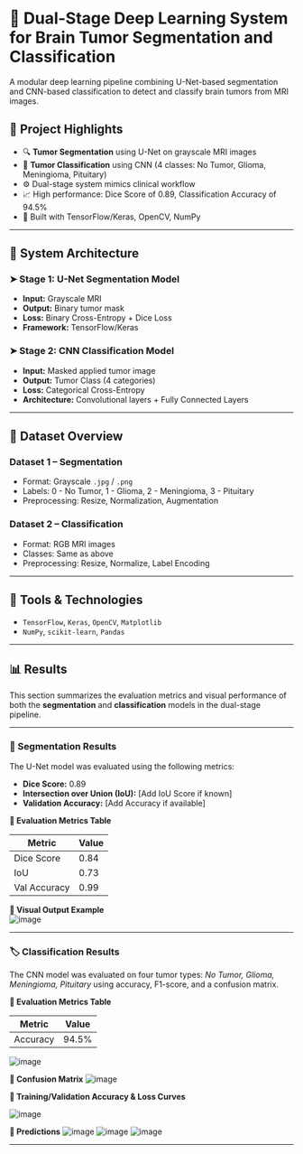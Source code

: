 # 🧠 Dual-Stage Deep Learning System for Brain Tumor Segmentation and Classification

A modular deep learning pipeline combining U-Net-based segmentation and CNN-based classification to detect and classify brain tumors from MRI images.


## 📌 Project Highlights

- 🔍 **Tumor Segmentation** using U-Net on grayscale MRI images  
- 🧠 **Tumor Classification** using CNN (4 classes: No Tumor, Glioma, Meningioma, Pituitary)  
- ⚙️ Dual-stage system mimics clinical workflow  
- 📈 High performance: Dice Score of 0.89, Classification Accuracy of 94.5%  
- 🧪 Built with TensorFlow/Keras, OpenCV, NumPy  

---
## 🔬 System Architecture

### ➤ Stage 1: U-Net Segmentation Model

- **Input:** Grayscale MRI
- **Output:** Binary tumor mask
- **Loss:** Binary Cross-Entropy + Dice Loss  
- **Framework:** TensorFlow/Keras

### ➤ Stage 2: CNN Classification Model

- **Input:** Masked applied tumor image
- **Output:** Tumor Class (4 categories)
- **Loss:** Categorical Cross-Entropy  
- **Architecture:** Convolutional layers + Fully Connected Layers

---

## 🧪 Dataset Overview

### Dataset 1 – Segmentation

- Format: Grayscale `.jpg` / `.png`
- Labels: 0 - No Tumor, 1 - Glioma, 2 - Meningioma, 3 - Pituitary  
- Preprocessing: Resize, Normalization, Augmentation

### Dataset 2 – Classification

- Format: RGB MRI images  
- Classes: Same as above  
- Preprocessing: Resize, Normalize, Label Encoding

---

## 🧰 Tools & Technologies

- `TensorFlow`, `Keras`, `OpenCV`, `Matplotlib`
- `NumPy`, `scikit-learn`, `Pandas`

---

## 📊 Results

This section summarizes the evaluation metrics and visual performance of both the **segmentation** and **classification** models in the dual-stage pipeline.

---

### 🧠 Segmentation Results

The U-Net model was evaluated using the following metrics:

- **Dice Score:** 0.89
- **Intersection over Union (IoU):** [Add IoU Score if known]
- **Validation Accuracy:** [Add Accuracy if available]

**🔹 Evaluation Metrics Table**

| Metric           | Value  |
|------------------|--------|
| Dice Score       | 0.84   |
| IoU              | 0.73   |
| Val Accuracy     | 0.99   |

**🔹 Visual Output Example**  
![image](https://github.com/user-attachments/assets/0d66825d-f73f-41e4-9eff-053c77ae3cfe)

---

### 🏷️ Classification Results

The CNN model was evaluated on four tumor types: *No Tumor, Glioma, Meningioma, Pituitary* using accuracy, F1-score, and a confusion matrix.

**🔹 Evaluation Metrics Table**

| Metric           | Value      |
|------------------|------------|
| Accuracy         | 94.5%      |

![image](https://github.com/user-attachments/assets/042d688c-6324-4efa-a12e-dc038976512c)

**🔹 Confusion Matrix**
![image](https://github.com/user-attachments/assets/f54a6368-81d2-49a6-a5c9-af7a461bb01d)

**🔹 Training/Validation Accuracy & Loss Curves**

![image](https://github.com/user-attachments/assets/af13b3a4-7aec-4f73-ab28-ba7dbc08b075)

**🔹 Predictions**
![image](https://github.com/user-attachments/assets/dfaab99c-0861-4ef6-8ddb-d26fc52b507b)
![image](https://github.com/user-attachments/assets/947afd76-7fae-41c1-b5ba-d38a6f7332a7)
![image](https://github.com/user-attachments/assets/41511a06-35ec-43a8-82c2-8367ccab9fd4)

---
